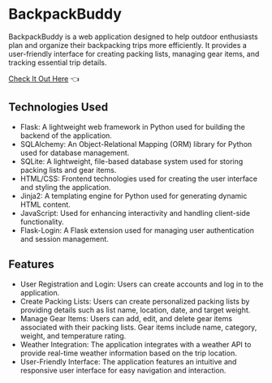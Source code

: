 # BackpackBuddy

BackpackBuddy is a web application designed to help outdoor enthusiasts plan and organize their backpacking trips more efficiently. It provides a user-friendly interface for creating packing lists, managing gear items, and tracking essential trip details.

[Check It Out Here](https://www.backpackbuddy.app/) :point_left:

## Technologies Used

- Flask: A lightweight web framework in Python used for building the backend of the application.
- SQLAlchemy: An Object-Relational Mapping (ORM) library for Python used for database management.
- SQLite: A lightweight, file-based database system used for storing packing lists and gear items.
- HTML/CSS: Frontend technologies used for creating the user interface and styling the application.
- Jinja2: A templating engine for Python used for generating dynamic HTML content.
- JavaScript: Used for enhancing interactivity and handling client-side functionality.
- Flask-Login: A Flask extension used for managing user authentication and session management.

## Features

- User Registration and Login: Users can create accounts and log in to the application.
- Create Packing Lists: Users can create personalized packing lists by providing details such as list name, location, date, and target weight.
- Manage Gear Items: Users can add, edit, and delete gear items associated with their packing lists. Gear items include name, category, weight, and temperature rating.
- Weather Integration: The application integrates with a weather API to provide real-time weather information based on the trip location.
- User-Friendly Interface: The application features an intuitive and responsive user interface for easy navigation and interaction.
